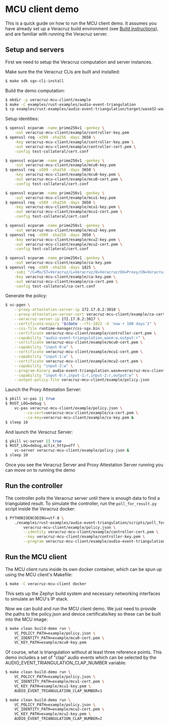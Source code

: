 
# MCU client demo

This is a quick guide on how to run the MCU client demo. It assumes you have
already set up a Veracruz build environment (see
[Build instructions](../../docker/README.md)), and are familiar with running
the Veracruz server.


## Setup and servers

First we need to setup the Veracruz computation and server instances.

Make sure the the Veracruz CLIs are built and installed:

``` bash server
$ make sdk sgx-cli-install
```

Build the demo computation:

``` bash server
$ mkdir -p veracruz-mcu-client/example
$ make -C examples/rust-examples/audio-event-triangulation
$ cp examples/rust-examples/audio-event-triangulation/target/wasm32-wasi/release/audio-event-triangulation.wasm veracruz-mcu-client/example/audio-event-triangulation.wasm
```

Setup identities:

``` bash server
$ openssl ecparam -name prime256v1 -genkey \
    -out veracruz-mcu-client/example/controller-key.pem
$ openssl req -x509 -sha256 -days 3650 \
    -key veracruz-mcu-client/example/controller-key.pem \
    -out veracruz-mcu-client/example/controller-cert.pem \
    -config test-collateral/cert.conf

$ openssl ecparam -name prime256v1 -genkey \
    -out veracruz-mcu-client/example/mcu0-key.pem
$ openssl req -x509 -sha256 -days 3650 \
    -key veracruz-mcu-client/example/mcu0-key.pem \
    -out veracruz-mcu-client/example/mcu0-cert.pem \
    -config test-collateral/cert.conf

$ openssl ecparam -name prime256v1 -genkey \
    -out veracruz-mcu-client/example/mcu1-key.pem
$ openssl req -x509 -sha256 -days 3650 \
    -key veracruz-mcu-client/example/mcu1-key.pem \
    -out veracruz-mcu-client/example/mcu1-cert.pem \
    -config test-collateral/cert.conf

$ openssl ecparam -name prime256v1 -genkey \
    -out veracruz-mcu-client/example/mcu2-key.pem
$ openssl req -x509 -sha256 -days 3650 \
    -key veracruz-mcu-client/example/mcu2-key.pem \
    -out veracruz-mcu-client/example/mcu2-cert.pem \
    -config test-collateral/cert.conf

$ openssl ecparam -name prime256v1 -genkey \
    -out veracruz-mcu-client/example/ca-key.pem
$ openssl req -x509 -sha256 -days 1825 \
    -subj "/C=Mx/ST=Veracruz/L=Veracruz/O=Veracruz/OU=Proxy/CN=VeracruzProxyServer" \
    -key veracruz-mcu-client/example/ca-key.pem \
    -out veracruz-mcu-client/example/ca-cert.pem \
    -config test-collateral/ca-cert.conf
```

Generate the policy:

``` bash server
$ vc-pgen \
    --proxy-attestation-server-ip 172.17.0.2:3010 \
    --proxy-attestation-server-cert veracruz-mcu-client/example/ca-cert.pem \
    --veracruz-server-ip 172.17.0.2:3017 \
    --certificate-expiry "$(date --rfc-2822 -d 'now + 100 days')" \
    --css-file runtime-manager/css-sgx.bin \
    --certificate veracruz-mcu-client/example/controller-cert.pem \
    --capability "audio-event-triangulation.wasm:w,output:r" \
    --certificate veracruz-mcu-client/example/mcu0-cert.pem \
    --capability "input-0:w" \
    --certificate veracruz-mcu-client/example/mcu1-cert.pem \
    --capability "input-1:w" \
    --certificate veracruz-mcu-client/example/mcu2-cert.pem \
    --capability "input-2:w" \
    --program-binary audio-event-triangulation.wasm=veracruz-mcu-client/example/audio-event-triangulation.wasm \
    --capability "input-0:r,input-1:r,input-2:r,output:w" \
    --output-policy-file veracruz-mcu-client/example/policy.json
```

Launch the Proxy Attestation Server:

``` bash server
$ pkill vc-pas || true
$ RUST_LOG=debug \
    vc-pas veracruz-mcu-client/example/policy.json \
        --ca-cert=veracruz-mcu-client/example/ca-cert.pem \
        --ca-key=veracruz-mcu-client/example/ca-key.pem &
$ sleep 10
```

And launch the Veracruz Server:

``` bash server
$ pkill vc-server || true
$ RUST_LOG=debug,actix_http=off \
    vc-server veracruz-mcu-client/example/policy.json &
$ sleep 10
```

Once you see the Veracruz Server and Proxy Attestation Server running
you can move on to running the demo

## Run the controller

The controller polls the Veracruz server until there is enough data to
find a triangulated result. To simulate the controller, run the
`poll_for_result.py` script inside the Veracruz docker:

<!-- TODO move PYTHONIOENCODING into Veracruz's dockerfile? -->
``` bash server
$ PYTHONIOENCODING=utf-8 \
    ./examples/rust-examples/audio-event-triangulation/scripts/poll_for_result.py \
        veracruz-mcu-client/example/policy.json \
        --identity veracruz-mcu-client/example/controller-cert.pem \
        --key veracruz-mcu-client/example/controller-key.pem \
        --program veracruz-mcu-client/example/audio-event-triangulation.wasm
```


## Run the MCU client

The MCU client runs inside its own docker container, which can be spun
up using the MCU client's Makefile:

``` bash docker
$ make -C veracruz-mcu-client docker
```

This sets up the Zephyr build system and necessary networking interfaces
to simulate an MCU's IP stack.

Now we can build and run the MCU client demo. We just need to provide the
paths to the policy.json and device certificate/key so these can be built
into the MCU image:

``` bash client
$ make clean build-demo run \
    VC_POLICY_PATH=example/policy.json \
    VC_IDENTITY_PATH=example/mcu0-cert.pem \
    VC_KEY_PATH=example/mcu0-key.pem
```

Of course, what is triangulation without at least three reference points. This
demo includes a set of "clap" audio events which can be selected by the
AUDIO_EVENT_TRIANGULATION_CLAP_NUMBER variable:

``` bash client
$ make clean build-demo run \
    VC_POLICY_PATH=example/policy.json \
    VC_IDENTITY_PATH=example/mcu1-cert.pem \
    VC_KEY_PATH=example/mcu1-key.pem \
    AUDIO_EVENT_TRIANGULATION_CLAP_NUMBER=1
```

``` bash client
$ make clean build-demo run \
    VC_POLICY_PATH=example/policy.json \
    VC_IDENTITY_PATH=example/mcu2-cert.pem \
    VC_KEY_PATH=example/mcu2-key.pem \
    AUDIO_EVENT_TRIANGULATION_CLAP_NUMBER=2
```
